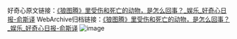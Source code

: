好奇心原文链接：[《狼图腾》里受伤和死亡的动物，是怎么回事？_娱乐_好奇心日报-俞斯译](https://www.qdaily.com/articles/6822.html)
WebArchive归档链接：[《狼图腾》里受伤和死亡的动物，是怎么回事？_娱乐_好奇心日报-俞斯译](http://web.archive.org/web/20180714045047/http://www.qdaily.com/articles/6822.html)
![image](http://ww3.sinaimg.cn/large/007d5XDply1g3wb66hecbj30u05q4kjl)